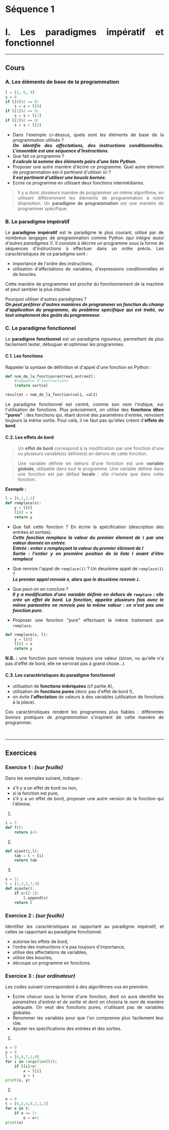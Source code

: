 <style>
body {
text-align: justify}
</style>

# **Séquence 1**
# I. Les paradigmes impératif et fonctionnel
---

## Cours
### A. Les éléments de base de la programmation

```python
l = [2, 6, 9]
s = 0
if l[0]%2 == 0:
    s = s + l[0]
if l[1]%2 == 0:
    s = s + l[1]
if l[2]%2 == 0:
    s = s + l[2]
```
- Dans l'exemple ci-dessus, quels sont les éléments de base de la programmation utilisés ?  
***On identifie des affectations, des instructions conditionnelles. L'ensemble est une séquence d'instructions.***
- Que fait ce programme ?  
***Il calcule la somme des éléments pairs d'une liste Python.***
- Proposer une autre manière d'écrire ce programme. Quel autre élément de programmation est-il pertinent d'utiliser ici ?  
***Il est pertinent d'utiliser une boucle bornée.***
- Ecrire ce programme en utilisant deux fonctions intermédiaires.

>Il y a donc plusieurs manière de programmer un même algorithme, en utilisant différemment les éléments de programmation à notre disposition. Un **paradigme de programmation** est une manière de programmer spécifique.

### B. Le paradigme impératif

Le **paradigme impératif** est le paradigme le plus courant, utilisé par de nombreux langages de programmation comme Python *(qui intègre aussi d'autres paradigmes !)*. Il consiste à décrire un programme sous la forme de séquences d'instructions à effectuer dans un ordre précis. Les caractéristiques de ce paradigme sont :
- importance de l'ordre des instructions,
- utilisation d'affectations de variables, d'expressions conditionnelles et de boucles.

Cette manière de programmer est proche du fonctionnement de la machine et peut sembler la plus intuitive. 

Pourquoi utiliser d'autres paradigmes ?  
***On peut préférer d'autres manières de programmer en fonction du champ d'application du programme, du problème spécifique qui est traité, ou tout simplement des goûts du programmeur.***



### C. Le paradigme fonctionnel

Le **paradigme fonctionnel** est un paradigme rigoureux, permettant de plus facilement tester, déboguer et optimiser les programmes.

#### C.1. Les fonctions

Rappeler la syntaxe de définition et d'appel d'une fonction en Python :
```python
def nom_de_la_fonction(entree1,entree2):
    #séquence d'instructions
    (return sortie)

resultat = nom_de_la_fonction(val1, val2)
```

Le paradigme fonctionnel est centré, comme son nom l'indique,  sur l'utilisation de fonctions. Plus précisément, on utilise des **fonctions dites "pures"** : des fonctions qui, étant donné des paramètres d'entrée, renvoient toujours la même sortie. Pour cela, il ne faut pas qu'elles créent d'**effets de bord**.

#### C.2. Les effets de bord

> Un **effet de bord** correspond à la modification par une fonction d'une ou plusieurs variable(s) définie(s) en dehors de cette fonction.

> Une variable définie en dehors d'une fonction est une **variable globale**, utilisable dans tout le programme. Une variable définie dans une fonction est par défaut **locale** : elle n'existe que dans cette fonction.

***Exemple :***
```python
l = [0,1,2,3]
def remplace(x):
    y = l[0]
    l[0] = x
    return y
```
- Que fait cette fonction ? En écrire la spécification (description des entrées et sorties).  
***Cette fonction remplace la valeur du premier élement de `l` par une valeur donnée en entrée.  
Entrée : entier x remplaçant la valeur du premier élément de l  
Sortie : l'entier y en première position de la liste l avant d'être remplacé***

- Que renvoie l'appel de `remplace(1)` ? Un deuxième appel de `remplace(1)` ?  
***Le premier appel renvoie `0`, alors que le deuxième renvoie `1`.***

- Que peut-on en conclure ?  
***Il y a modification d'une variable définie en dehors de `remplace` : elle crée un effet de bord. La fonction, appelée plusieurs fois avec le même paramètre ne renvoie pas la même valeur : ce n'est pas une fonction pure.***

- Proposer une fonction "pure" effectuant le même traitement que `remplace`.
```python
def remplace(x, l):
    y = l[0]
    l[0] = x
    return y
```

**N.B. :**  une fonction pure renvoie toujours une valeur (sinon, vu qu'elle n'a pas d'effet de bord, elle ne servirait pas à grand chose...).


#### C.3. Les caractéristiques du paradigme fonctionnel

- utilisation de **fonctions imbriquées** (cf partie A),
- utilisation de **fonctions pures** (donc pas d'effet de bord !),
- on évite **l'affectation** de valeurs à des variables (utilisation de fonctions à la place).

Ces caractéristiques rendent les programmes plus fiables : différentes *bonnes pratiques de programmation* s'inspirent de cette manière de programmer.


<br>

---


## Exercices

### Exercice 1 : *(sur feuille)*
Dans les exemples suivant, indiquer :
- s'il y a un effet de bord ou non,
- si la fonction est pure,
- s'il y a un effet de bord, proposer une autre version de la fonction qui l'élimine.

1.
```python
i = 5
def f():
    return i>5
```
2.
```python
def ajout(i,l):
    tab = l + [i]
    return tab
```
3.
```python
x = 11
l = [1,3,5,7,9]
def ajoute():
    if x>l[-1]:
        l.append(x)
    return l
```

### Exercice 2 : *(sur feuille)*
Identifier les caractéristiques se rapportant au paradigme impératif, et celles se rapportant au paradigme fonctionnel.
- autorise les effets de bord,
- l'ordre des instructions n'a pas toujours d'importance,
- utilise des affectations de variables,
- utilise des boucles,
- découpe un programme en fonctions.


### Exercice 3 : *(sur ordinateur)*

Les codes suivant correspondent à des algorithmes vus en première.
- Ecrire chacun sous la forme d'une fonction, dont on aura identifié les *paramètres d'entrée et de sortie* et dont on choisira le *nom* de manière adéquate. On veut des fonctions pures, n'utilisant pas de variables globales.
- Renommer les variables pour que l'on comprenne plus facilement leur rôle.
- Ajouter les spécifications des entrées et des sorties.

1.
```python
x = 0
y = 0
l = [6,8,7,1,0]
for i in range(len(l)):
    if l[i]>x:
        x = l[i]
        y = i
print(x, y)
```
2.
```python
o = 0
t = [6,2,4,8,2,1,3]
for e in t:
    if e == 2:
        o = o+1
print(o)
```

